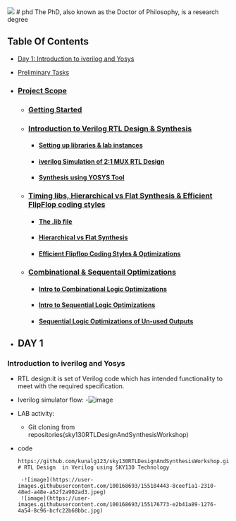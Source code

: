 <img src="images/Verilog-flyer.png">
# phd
The PhD, also known as the Doctor of Philosophy, is a research degree

## Table Of Contents 
* [Day 1: Introduction to iverilog and Yosys](https://github.com/fahr-khadija/phd#day-1)
* [Preliminary Tasks](https://github.com/fahr-khadija/phd#preliminary-tasks)
* ### [Project Scope](https://github.com/Fahr-khadija/phd#project-scope)
  * ### [Getting Started](https://github.com/Fahr-khadija/phd#getting-started)
  * ### [Introduction to Verilog RTL Design & Synthesis](https://github.com/Fahr-khadija/phd#day-1----introduction-to-verilog-rtl-design-and-synthesis)
    * #### [Setting up libraries & lab instances](https://github.com/Fahr-khadija/phd#part-1----setup-the-lab-instance-with-libraries-and-verilog-files)
    * #### [iverilog Simulation of 2:1 MUX RTL Design](https://github.com/Fahr-khadija/phd#part-2---simulation-using-iverilog-simulator---21-multiplexer-rtl-design)
    * #### [Synthesis using YOSYS Tool](https://github.com/Fahr-khadija/phd#part-3----synthesis-using-yosys-open-source-tool)
  * ### [Timing libs, Hierarchical vs Flat Synthesis & Efficient FlipFlop coding styles](https://github.com/Fahr-khadija/phd#day-2---timing-libs-hierarchical-vs-flat-synthesis--efficient-flipflop-coding-styles)
    * #### [The .lib file](https://github.com/Fahr-khadija/phd#part-1---more-about-the-lib-file)
    * #### [Hierarchical vs Flat Synthesis](https://github.com/Fahr-khadija/phd#part-2---hierarchical-vs-flat-synthesis)
    * #### [Efficient Flipflop Coding Styles & Optimizations](https://github.com/Fahr-khadija/phd#part-3---efficient-flip-flop-coding-styles-and-optimizations)
  * ### [Combinational & Sequentail Optimizations](https://github.com/Fahr-khadija/phd#day-3---combinational-and-sequential-optimizations)
    * #### [Intro to Combinational Logic Optimizations](https://github.com/Fahr-khadija/phd#part-1---intro-to-combinational-logic-optimizations)
    * #### [Intro to Sequential Logic Optimizations](https://github.com/Fahr-khadija/phd#part-2---intro-to-sequential-logic-optimizations)
    * #### [Sequential Logic Optimizations of Un-used Outputs](https://github.com/Fahr-khadija/phd#part-3---sequential-logic-optimizations-of-un-used-outputs)






* ## DAY 1
 ### Introduction to iverilog and Yosys
 - RTL design:it is set of Verilog code which has intended functionality to meet with the required specification.
 - Iverilog simulator flow:
    -![image](https://user-images.githubusercontent.com/100168693/155184443-8ceef1a1-2310-48ed-a48e-a52f2a902ad3.jpeg)

    
 - LAB activity:
   - Git cloning from repositories(sky130RTLDesignAndSynthesisWorkshop)
 - code 
   ```
   https://github.com/kunalg123/sky130RTLDesignAndSynthesisWorkshop.git
   # RTL Design  in Verilog using SKY130 Technology
   
    -![image](https://user-images.githubusercontent.com/100168693/155184443-8ceef1a1-2310-48ed-a48e-a52f2a902ad3.jpeg)
    ![image](https://user-images.githubusercontent.com/100168693/155176773-e2b41a89-1276-4a54-8c96-bcfc22b68bbc.jpg)



